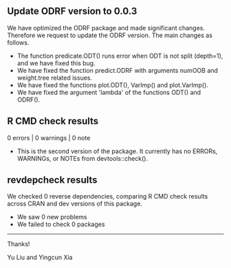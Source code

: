 ## Update ODRF version to 0.0.3

We have optimized the ODRF package and made significant changes. Therefore we request to update the ODRF version. The main changes as follows.

* The function predicate.ODT() runs error when ODT is not split (depth=1), and we have fixed this bug.
* We have fixed the function predict.ODRF with arguments numOOB and weight.tree related issues.
* We have fixed the functions plot.ODT(), VarImp() and plot.VarImp().
* We have fixed the argument 'lambda' of the functions ODT() and ODRF().


## R CMD check results

0 errors | 0 warnings | 0 note

* This is the second version of the package. It currently has no ERRORs, WARNINGs, or NOTEs from devtools::check().


## revdepcheck results

We checked 0 reverse dependencies, comparing R CMD check results across CRAN and dev versions of this package.

 * We saw 0 new problems
 * We failed to check 0 packages


---
Thanks!

Yu Liu and Yingcun Xia
